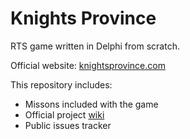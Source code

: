# Knights Province

RTS game written in Delphi from scratch.

Official website: [knightsprovince.com](http://knightsprovince.com)

This repository includes:

 - Missons included with the game
 - Official project [wiki](https://github.com/Kromster80/knights_province/wiki)
 - Public issues tracker

